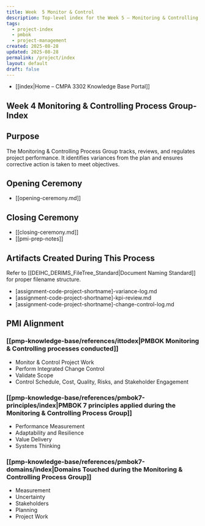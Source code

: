 ```yaml
---
title: Week  5 Monitor & Control
description: Top-level index for the Week 5 – Monitoring & Controlling Process Group
tags:
  - project-index
  - pmbok
  - project-management
created: 2025-08-28
updated: 2025-08-28
permalink: /project/index
layout: default
draft: false
---
```

- [[index|Home – CMPA 3302 Knowledge Base Portal]]
## Week 4 Monitoring & Controlling Process Group-Index

## Purpose
The Monitoring & Controlling Process Group tracks, reviews, and regulates project performance. It identifies variances from the plan and ensures corrective action is taken to meet objectives.

## Opening Ceremony
- [[opening-ceremony.md]]

## Closing Ceremony
- [[closing-ceremony.md]]
- [[pmi-prep-notes]]

## Artifacts Created During This Process
Refer to [[DEIHC_DERIMS_FileTree_Standard|Document Naming Standard]] for proper filename structure.

- [assignment-code-project-shortname]-variance-log.md
- [assignment-code-project-shortname]-kpi-review.md
- [assignment-code-project-shortname]-change-control-log.md

## PMI Alignment

### [[pmp-knowledge-base/references/ittodex|PMBOK Monitoring & Controlling processes conducted]]
- Monitor & Control Project Work
- Perform Integrated Change Control
- Validate Scope
- Control Schedule, Cost, Quality, Risks, and Stakeholder Engagement

### [[pmp-knowledge-base/references/pmbok7-principles/index|PMBOK 7 principles applied during the Monitoring & Controlling Process Group]]
- Performance Measurement  
- Adaptability and Resilience  
- Value Delivery  
- Systems Thinking  

### [[pmp-knowledge-base/references/pmbok7-domains/index|Domains Touched during the Monitoring & Controlling Process Group]]
- Measurement  
- Uncertainty  
- Stakeholders  
- Planning  
- Project Work
